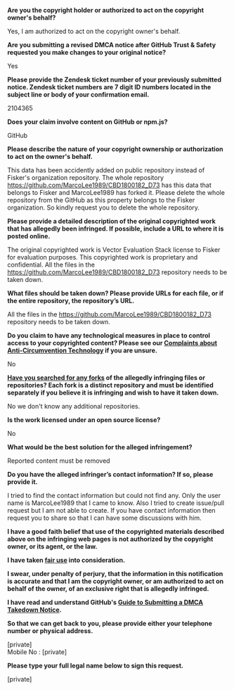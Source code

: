 **Are you the copyright holder or authorized to act on the copyright owner's behalf?**

Yes, I am authorized to act on the copyright owner's behalf.

**Are you submitting a revised DMCA notice after GitHub Trust & Safety requested you make changes to your original notice?**

Yes

**Please provide the Zendesk ticket number of your previously submitted notice. Zendesk ticket numbers are 7 digit ID numbers located in the subject line or body of your confirmation email.**

2104365

**Does your claim involve content on GitHub or npm.js?**

GitHub

**Please describe the nature of your copyright ownership or authorization to act on the owner's behalf.**

This data has been accidently added on public repository instead of Fisker's organization repository. The whole repository https://github.com/MarcoLee1989/CBD1800182_D73 has this data that belongs to Fisker and MarcoLee1989 has forked it.
Please delete the whole repository from the GitHub as this property belongs to the Fisker organization. So kindly request you to delete the whole repository.

**Please provide a detailed description of the original copyrighted work that has allegedly been infringed. If possible, include a URL to where it is posted online.**

The original copyrighted work is Vector Evaluation Stack license to Fisker for evaluation purposes. This copyrighted work is proprietary and confidential. All the files in the https://github.com/MarcoLee1989/CBD1800182_D73 repository needs to be taken down.

**What files should be taken down? Please provide URLs for each file, or if the entire repository, the repository’s URL.**

All the files in the https://github.com/MarcoLee1989/CBD1800182_D73 repository needs to be taken down.

**Do you claim to have any technological measures in place to control access to your copyrighted content? Please see our <a href="https://docs.github.com/articles/guide-to-submitting-a-dmca-takedown-notice#complaints-about-anti-circumvention-technology">Complaints about Anti-Circumvention Technology</a> if you are unsure.**

No

**<a href="https://docs.github.com/articles/dmca-takedown-policy#b-what-about-forks-or-whats-a-fork">Have you searched for any forks</a> of the allegedly infringing files or repositories? Each fork is a distinct repository and must be identified separately if you believe it is infringing and wish to have it taken down.**

No we don't know any additional repositories.

**Is the work licensed under an open source license?**

No

**What would be the best solution for the alleged infringement?**

Reported content must be removed

**Do you have the alleged infringer’s contact information? If so, please provide it.**

I tried to find the contact information but could not find any. Only the user name is MarcoLee1989 that I came to know.
Also I tried to create issue/pull request but I am not able to create. If you have contact information then request you to share so that I can have some discussions with him.

**I have a good faith belief that use of the copyrighted materials described above on the infringing web pages is not authorized by the copyright owner, or its agent, or the law.**

**I have taken <a href="https://www.lumendatabase.org/topics/22">fair use</a> into consideration.**

**I swear, under penalty of perjury, that the information in this notification is accurate and that I am the copyright owner, or am authorized to act on behalf of the owner, of an exclusive right that is allegedly infringed.**

**I have read and understand GitHub's <a href="https://docs.github.com/articles/guide-to-submitting-a-dmca-takedown-notice/">Guide to Submitting a DMCA Takedown Notice</a>.**

**So that we can get back to you, please provide either your telephone number or physical address.**

[private]  
Mobile No : [private]

**Please type your full legal name below to sign this request.**

[private]
